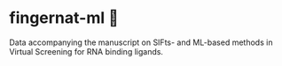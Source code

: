 # fingernat-ml 🚀

Data accompanying the manuscript on SIFts- and ML-based methods in Virtual Screening for RNA binding ligands.
